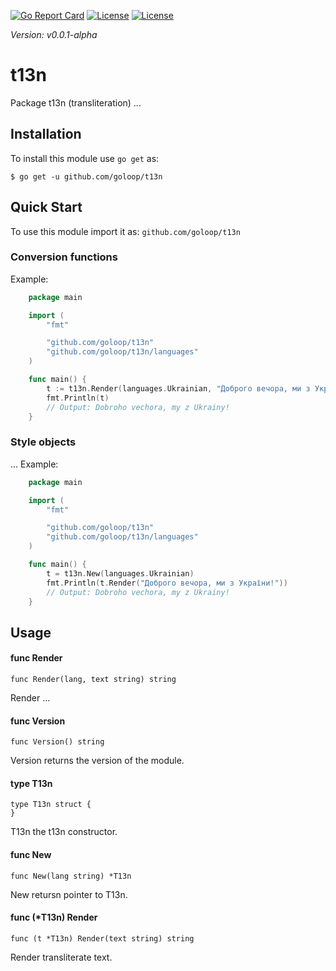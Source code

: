 [//]: # (!!!Don't modify the README.md, use `make readme` to generate it!!!)


[![Go Report Card](https://goreportcard.com/badge/github.com/goloop/t13n)](https://goreportcard.com/report/github.com/goloop/t13n) [![License](https://img.shields.io/badge/license-BSD-blue)](https://github.com/goloop/t13n/blob/master/LICENSE) [![License](https://img.shields.io/badge/godoc-YES-green)](https://godoc.org/github.com/goloop/t13n)

*Version: v0.0.1-alpha*


# t13n

Package t13n (transliteration) ...

## Installation

To install this module use `go get` as:

    $ go get -u github.com/goloop/t13n

## Quick Start

To use this module import it as: `github.com/goloop/t13n`

### Conversion functions

Example:

```go
    package main

    import (
        "fmt"

        "github.com/goloop/t13n"
        "github.com/goloop/t13n/languages"
    )

    func main() {
        t := t13n.Render(languages.Ukrainian, "Доброго вечора, ми з України!")
        fmt.Println(t)
        // Output: Dobroho vechora, my z Ukrainy!
    }
```

### Style objects

...
Example:

```go
    package main

    import (
        "fmt"

        "github.com/goloop/t13n"
        "github.com/goloop/t13n/languages"
    )

    func main() {
        t = t13n.New(languages.Ukrainian)
        fmt.Println(t.Render("Доброго вечора, ми з України!"))
        // Output: Dobroho vechora, my z Ukrainy!
    }
```

## Usage

#### func  Render

    func Render(lang, text string) string

Render ...

#### func  Version

    func Version() string

Version returns the version of the module.

#### type T13n

    type T13n struct {
    }


T13n the t13n constructor.

#### func  New

    func New(lang string) *T13n

New retursn pointer to T13n.

#### func (*T13n) Render

    func (t *T13n) Render(text string) string

Render transliterate text.
